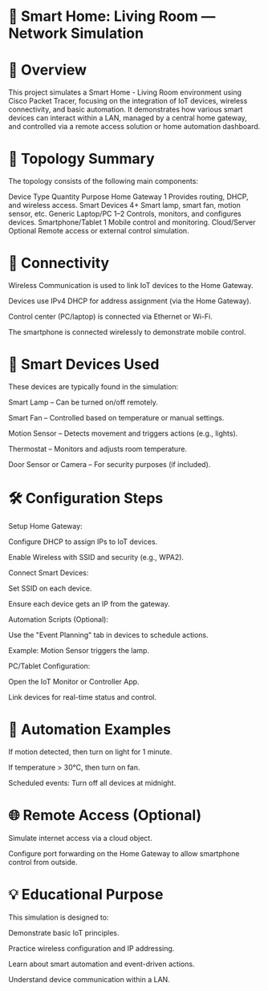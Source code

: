 
# 📘 Smart Home: Living Room — Network Simulation
# 📝 Overview
This project simulates a Smart Home - Living Room environment using Cisco Packet Tracer, focusing on the integration of IoT devices, wireless connectivity, and basic automation. It demonstrates how various smart devices can interact within a LAN, managed by a central home gateway, and controlled via a remote access solution or home automation dashboard.

# 🧱 Topology Summary
The topology consists of the following main components:

Device Type	Quantity	Purpose
Home Gateway	1	Provides routing, DHCP, and wireless access.
Smart Devices	4+	Smart lamp, smart fan, motion sensor, etc.
Generic Laptop/PC	1–2	Controls, monitors, and configures devices.
Smartphone/Tablet	1	Mobile control and monitoring.
Cloud/Server	Optional	Remote access or external control simulation.

# 🔌 Connectivity
Wireless Communication is used to link IoT devices to the Home Gateway.

Devices use IPv4 DHCP for address assignment (via the Home Gateway).

Control center (PC/laptop) is connected via Ethernet or Wi-Fi.

The smartphone is connected wirelessly to demonstrate mobile control.

# 📱 Smart Devices Used
These devices are typically found in the simulation:

Smart Lamp – Can be turned on/off remotely.

Smart Fan – Controlled based on temperature or manual settings.

Motion Sensor – Detects movement and triggers actions (e.g., lights).

Thermostat – Monitors and adjusts room temperature.

Door Sensor or Camera – For security purposes (if included).

# 🛠️ Configuration Steps
Setup Home Gateway:

Configure DHCP to assign IPs to IoT devices.

Enable Wireless with SSID and security (e.g., WPA2).

Connect Smart Devices:

Set SSID on each device.

Ensure each device gets an IP from the gateway.

Automation Scripts (Optional):

Use the "Event Planning" tab in devices to schedule actions.

Example: Motion Sensor triggers the lamp.

PC/Tablet Configuration:

Open the IoT Monitor or Controller App.

Link devices for real-time status and control.

# 🤖 Automation Examples
If motion detected, then turn on light for 1 minute.

If temperature > 30°C, then turn on fan.

Scheduled events: Turn off all devices at midnight.

# 🌐 Remote Access (Optional)
Simulate internet access via a cloud object.

Configure port forwarding on the Home Gateway to allow smartphone control from outside.

# 💡 Educational Purpose
This simulation is designed to:

Demonstrate basic IoT principles.

Practice wireless configuration and IP addressing.

Learn about smart automation and event-driven actions.

Understand device communication within a LAN.
